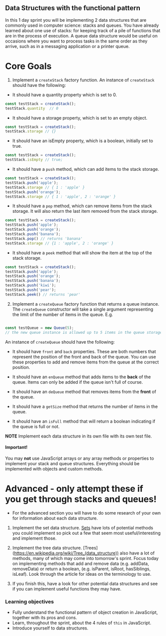 ## Data Structures with the functional pattern

In this 1 day sprint you will be implementing 2 data structures that are commonly used in computer science: stacks and queues. You have already learned about one use of stacks: for keeping track of a pile of functions that are in the process of execution. A queue data structure would be useful on occasions where you want to process tasks in the same order as they arrive, such as in a messaging application or a printer queue.

# Core Goals


1.  Implement a `createStack` factory function. 
An instance of `createStack` should have the following:

* It should have a quantity property which is set to 0.
```js
const testStack = createStack();
testStack.quantity  // 0
```

* It should have a storage property, which is set to an empty object.

```js
const testStack = createStack();
testStack.storage // {}
```

* It should have an isEmpty property, which is a boolean, initially set to true.
```js
const testStack = createStack();
testStack.isEmpty // true;

```

* It should have a `push` method, which can add items to the stack storage.
```js 
const testStack = createStack();
testStack.push('apple');
testStack.storage // { 1 : 'apple' }
testStack.push('orange');
testStack.storage // { 1 : 'apple', 2 : 'orange' } 
```

* It should have a `pop` method, which can remove items from the stack storage.  It will also return the last item removed from the stack storage.
```js
const testStack = createStack();
testStack.push('apple');
testStack.push('orange');
testStack.push('banana');
testStack.pop() // returns 'banana'
testStack.storage // {1 : 'apple', 2 : 'orange' }
```


* It should have a `peek` method that will show the item at the top of the stack storage.

```js
const testStack = createStack();
testStack.push('apple');
testStack.push('orange');
testStack.push('banana');
testStack.push('kiwi');
testStack.push('pear');
testStack.peek() // returns 'pear'
```

2.  Implement a `createQueue` factory function that returns a queue instance.  The `createQueue` constructor will take a single argument representing the limit of the number of items in the queue.  E.g. 

```js 

const testQueue = new Queue(5);
// the new queue instance is allowed up to 5 items in the queue storage
```

An instance of `createQueue` should have the following:

* It should have `front` and `back` properties.  These are both numbers that represent the position of the front and back of the queue.  You can use these properties to add and remove items from the queue at the correct position.

* It should have an `enQueue` method that adds items to the **back** of the queue.  Items can only be added if the queue isn't full of course.

* It should have an `deQueue` method that removes items from the **front** of the queue.

* It should have a `getSize` method that returns the number of items in the queue.

* It should have an `isFull` method that will return a boolean indicating if the queue is full or not.

**NOTE** Implement each data structure in its own file with its own test file.

#### Important!

You may **not** use JavaScript arrays or any array methods or properties to implement your stack and queue structures. Everything should be implemented with objects and custom methods.

# Advanced - only attempt these if you get through stacks and queues!

* For the advanced section you will have to do some research of your own for information about each data structure.

1) Implement the set data structure. [Sets](https://en.wikipedia.org/wiki/Set_(abstract_data_type)) have lots of potential methods you could implement so pick out a few that seem most useful/interesting and implement those.

2) Implement the tree data structure. [Trees] (https://en.wikipedia.org/wiki/Tree_(data_structure)) also have a lot of methods, many of which may come into tomorrow's sprint. Focus today on implementing methods that add and remove data (e.g. addData, removeData) or return a boolean, (e.g. isParent, isRoot, hasSiblings, isLeaf). Look through the article for ideas on the terminology to use.

3) If you finish this, have a look for other potential data structures and see if you can implement useful functions they may have.

### Learning objectives

- Fully understand the functional pattern of object creation in JavaScript,           together with its pros and cons. 
- Learn, throughout the sprint, about the 4 rules of `this` in JavaScript.
- Introduce yourself to data structures.
